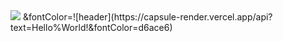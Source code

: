 <img src="https://capsule-render.vercel.app/api?type=waving&color=FFE146&height=200&section=header&text=Maeng-Hub!&fontSize=90" />
&fontColor=![header](https://capsule-render.vercel.app/api?text=Hello%World!&fontColor=d6ace6)
